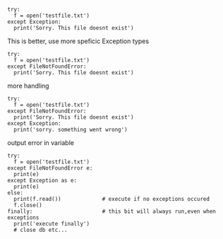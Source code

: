 ```
try:
  f = open('testfile.txt')
except Exception:
  print('Sorry. This file doesnt exist')
```
This is better, use more speficic Exception types
```
try:
  f = open('testfile.txt')
except FileNotFoundError:
  print('Sorry. This file doesnt exist')
```
more handling
```
try:
  f = open('testfile.txt')
except FileNotFoundError:
  print('Sorry. This file doesnt exist')
except Exception:
  print('sorry. something went wrong')
```
output error in variable
```
try:
  f = open('testfile.txt')
except FileNotFoundError e:
  print(e)
except Exception as e:
  print(e)
else:
  print(f.read())             # execute if no exceptions occured
  f.close()
finally:                      # this bit will always run,even when exceptions
  print('execute finally')
  # close db etc...
```

